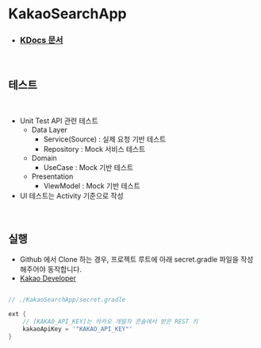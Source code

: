 # KakaoSearchApp

- ### [KDocs 문서](https://banziha104.github.io/KakaoSearchApp/docs/html/index.html)
  
<br>

## 테스트

<br>

- Unit Test API 관련 테스트
    - Data Layer
        - Service(Source) : 실제 요청 기반 테스트 
        - Repository : Mock 서비스 테스트 
    - Domain 
        -  UseCase : Mock 기반 테스트 
    - Presentation
        -  ViewModel : Mock 기반 테스트 
- UI 테스트는 Activity 기준으로 작성 

<br>

## 실행 

- Github 에서 Clone 하는 경우, 프로젝트 루트에 아래 secret.gradle 파일을 작성해주어야 동작합니다.
- [Kakao Developer](https://developers.kakao.com)

```groovy

// ./KakaoSearchApp/secret.gradle

ext {
    // [KAKAO_API_KEY]는 카카오 개발자 콘솔에서 받은 REST 키
    kakaoApiKey = '"KAKAO_API_KEY"' 
} 
```